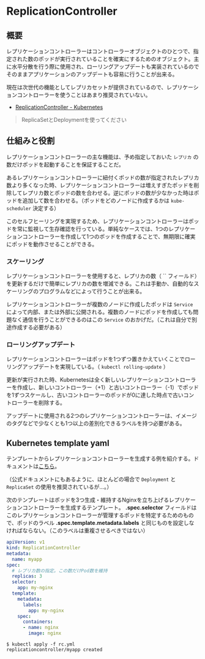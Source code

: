 
# ReplicationController

## 概要

レプリケーションコントローラーはコントローラーオブジェクトのひとつで、指定された数のポッドが実行されていることを確実にするためのオブジェクト。主に水平分散を行う際に使用され、ローリングアップデートも実装されているのでそのままアプリケーションのアップデートも容易に行うことが出来る。

現在は次世代の機能としてレプリカセットが提供されているので、レプリケーションコントローラーを使うことはあまり推奨されていない。

- [ReplicationController - Kubernetes](https://kubernetes.io/docs/concepts/workloads/controllers/replicationcontroller/)

> ReplicaSetとDeploymentを使ってください

## 仕組みと役割

レプリケーションコントローラーの主な機能は、予め指定しておいた `レプリカ` の数だけポッドを起動することを保証することだ。

あるレプリケーションコントローラーに紐付くポッドの数が指定されたレプリカ数より多くなった時、レプリケーションコントローラーは増えすぎたポッドを削除してレプリカ数とポッドの数を合わせる。逆にポッドの数が少なかった時はポッドを追加して数を合わせる。（ポッドをどのノードに作成するかは `kube-scheduler` 決定する）

このセルフヒーリングを実現するため、レプリケーションコントローラーはポッドを常に監視して生存確認を行っている。単純なケースでは、1つのレプリケーションコントローラーを作成して1つのポッドを作成することで、無期限に確実にポッドを動作させることができる。

### スケーリング

レプリケーションコントローラーを使用すると、レプリカの数（ `` フィールド）を更新するだけで簡単にレプリカの数を増減できる。これは手動か、自動的なスケーリングのプログラムなどによって行うことが出来る。

レプリケーションコントローラーが複数のノードに作成したポッドは `Service` によって内部、または外部に公開される。複数のノードにポッドを作成しても問題なく通信を行うことができるのはこの `Service` のおかげだ。（これは自分で別途作成する必要がある）

### ローリングアップデート

レプリケーションコントローラーはポッドを1つずつ置きかえていくことでローリングアップデートを実現している。（ `kubectl rolling-update` ）

更新が実行された時、Kubernetesは全く新しいレプリケーションコントローラーを作成し、新しいコントローラー（+1）と古いコントローラー（-1）でポッドを1ずつスケールし、古いコントローラーのポッドが0に達した時点で古いコントローラーを削除する。

アップデートに使用される2つのレプリケーションコントローラーは、イメージのタグなどで少なくとも1つ以上の差別化できるラベルを持つ必要がある。



## Kubernetes template yaml

テンプレートからレプリケーションコントローラーを生成する例を紹介する。ドキュメントは[こちら](https://kubernetes.io/docs/reference/generated/kubernetes-api/v1.10/#replicationcontroller-v1-core)。

（公式ドキュメントにもあるように、ほとんどの場合で `Deployment` と `ReplicaSet` の使用を推奨されているが…。）

次のテンプレートはポッドを3つ生成・維持するNginxを立ち上げるレプリケーションコントローラーを生成するテンプレート。 **.spec.selector** フィールドはこのレプリケーションコントローラーが管理するポッドを特定するためのもので、ポッドのラベル **.spec.template.metadata.labels** と同じものを設定しなければならない。（このラベルは重複させるべきではない）

```yaml
apiVersion: v1
kind: ReplicationController
metadata:
  name: myapp
spec:
  # レプリカ数の指定。この数だけPod数を維持
  replicas: 3
  selector:
    app: my-nginx
  template:
    metadata:
      labels:
        app: my-nginx
    spec:
      containers:
      - name: nginx
        image: nginx
```

```
$ kubectl apply -f rc.yml
replicationcontroller/myapp created
```
